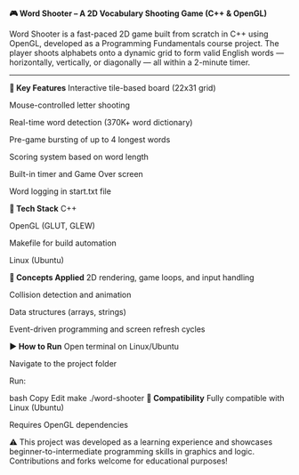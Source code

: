 **🎮 Word Shooter – A 2D Vocabulary Shooting Game (C++ & OpenGL)**

Word Shooter is a fast-paced 2D game built from scratch in C++ using OpenGL, developed as a Programming Fundamentals course project. The player shoots alphabets onto a dynamic grid to form valid English words — horizontally, vertically, or diagonally — all within a 2-minute timer.

---
**🔹 Key Features**
Interactive tile-based board (22x31 grid)

Mouse-controlled letter shooting

Real-time word detection (370K+ word dictionary)

Pre-game bursting of up to 4 longest words

Scoring system based on word length

Built-in timer and Game Over screen

Word logging in start.txt file

**🔧 Tech Stack**
C++

OpenGL (GLUT, GLEW)

Makefile for build automation

Linux (Ubuntu)

**🧠 Concepts Applied**
2D rendering, game loops, and input handling

Collision detection and animation

Data structures (arrays, strings)

Event-driven programming and screen refresh cycles

**▶️ How to Run**
Open terminal on Linux/Ubuntu

Navigate to the project folder

Run:

bash
Copy
Edit
make
./word-shooter
**🔁 Compatibility**
Fully compatible with Linux (Ubuntu)

Requires OpenGL dependencies

⚠️ This project was developed as a learning experience and showcases beginner-to-intermediate programming skills in graphics and logic. Contributions and forks welcome for educational purposes!
